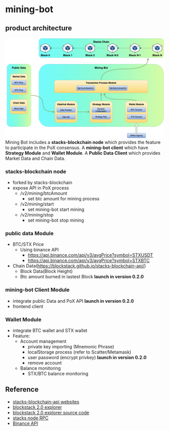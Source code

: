 # mining-bot


## product architecture
![](./a.png)
Mining Bot includes a **stacks-blockchain node** which provides the feature to participate in the PoX consensus. A **mining-bot client** which have **Strategy Module** and **Wallet Module**. A **Public Data Client** which provides Market Data and Chain Data.

### stacks-blockchain node
- forked by stacks-blockchain
- expose API in PoX process
    - /v2/mining/btcAmount
        - set btc amount for mining process
    - /v2/mining/start
        - set mining-bot start mining
    - /v2/mining/stop
        - set mining-bot stop mining

### public data Module
- BTC/STX Price
    - Using binance API
        - https://api.binance.com/api/v3/avgPrice?symbol=STXUSDT
        - https://api.binance.com/api/v3/avgPrice?symbol=STXBTC
- Chain Data(https://blockstack.github.io/stacks-blockchain-api/)
    - Block Data(Block Height)
    - Btc amount burned in lastest Block **launch in version 0.2.0**

### mining-bot Client Module

- integrate public Data and PoX API    **launch in version 0.2.0**
- frontend client


### Wallet Module

- integrate BTC wallet and STX wallet
- Feature:
    - Account management
        - private key importing (Mnemonic Phrase)
        - localStorage process (refer to Scatter/Metamask)
        - user password (encrypt privkey) **launch in version 0.2.0**
        - remove account
    - Balance monitoring
        - STX/BTC balance monitoring

## Reference
- [stacks-blockchain-api websites](https://blockstack.github.io/stacks-blockchain-api/)
- [blockstack 2.0 explorer](https://testnet-explorer.now.sh/)
- [blockstack 2.0 explorer source code](https://github.com/blockstack/explorer/)
- [stacks node RPC](https://docs.blockstack.org/references/stacks-rpc-api)
- [Binance API](https://binance-docs.github.io/apidocs/spot/cn)